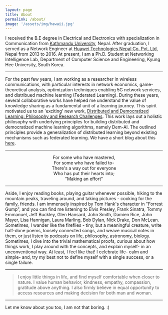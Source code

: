 ```yaml
---
layout: page
title: About
permalink: /about/
image: '/assets/img/hawaii.jpg'
---
```


I received the B.E degree in Electrical and Electronics with specialization in Communication from <a href="https://ku.edu.np/" target="_blank"> Kathmandu University</a>, Nepal. After graduation, I served as a Network Engineer at <a href="https://www.huawei.com/en/" target="_blank">Huawei Technologies Nepal Co. Pvt. Ltd</a>, Nepal from 2013 to 2016. At present, I am a Ph.D. Student at Networking Intelligence Lab, Department of Computer Science and Engineering, Kyung Hee University, South Korea.

***
For the past few years, I am working as a researcher in wireless communications, with particular interests in network economics, game-theoretical analysis, optimization techniques enabling 5G network services, and distribued machine learning (Federated Learning). During these years, several collaborative works have helped me understand the value of knowledge sharing as a fundamental unit of a learning journey. This spirit motivated us to an 'exciting' new work, <a href="https://arxiv.org/abs/2003.09301" target="_blank">Distributed and Democratized Learning: Philosophy and Research Challenges</a>. This work lays out a holistic philosophy with underlying principles for building distributed and democratized machine learning algorithms, namely Dem-AI. The outlined principles provide a generalization of distributed learning beyond existing mechanisms such as federated learning. We have a short blog about this <a href="https://medium.com/@shashir101/distributed-and-democratized-learning-philosophy-and-research-challenges-4ef156ed42ca" target="_blank">here</a>. 

***
<center>For some who have mastered,</center>  
<center>For some who have failed to-</center>  
<center>There's a way out for everyone</center>   
<center>Who has put their hearts into;</center>  
<center>"Making an effort"</center> 


***
Aside, I enjoy reading books, playing guitar whenever possible, hiking to the mountain peaks, traveling around, and taking pictures - cooking for the family, friends. I am immensely inspired by Tom Hank's character in "Forrest Gump", and you can find me listening to Elvis Presley, Frank Sinatra, Tommy Emmanuel, Jeff Buckley, Glen Hansard, John Smith, Damien Rice, John Mayer, Lisa Hannigan, Laura Marling, Bob Dylan, Nick Drake, Don McLean. Sometimes, I wander like the fireflies - tiny, but a meaningful creature, write half-done poems, loosely connected songs, and weave musical notes in them, or just listen to podcasts on life, philosophy, astronomy, biology. Sometimes, I dive into the trivial mathematical proofs, curious about how things work, I play around with the concepts, and explain myself- in an unconventional way. At least, I feel like that! I celebrate life- calm and simple- and, try my best not to define myself with a single success, or a single failure.

***
> I enjoy little things in life, and find myself comfortable when closer to nature.
> I value human behavior, kindness, empathy, compassion, gratitude above anything.
> I also firmly believe in equal opportunity to access resources and making decision for both man and woman.

***
Let me know about you too, I am not that boring. :)
